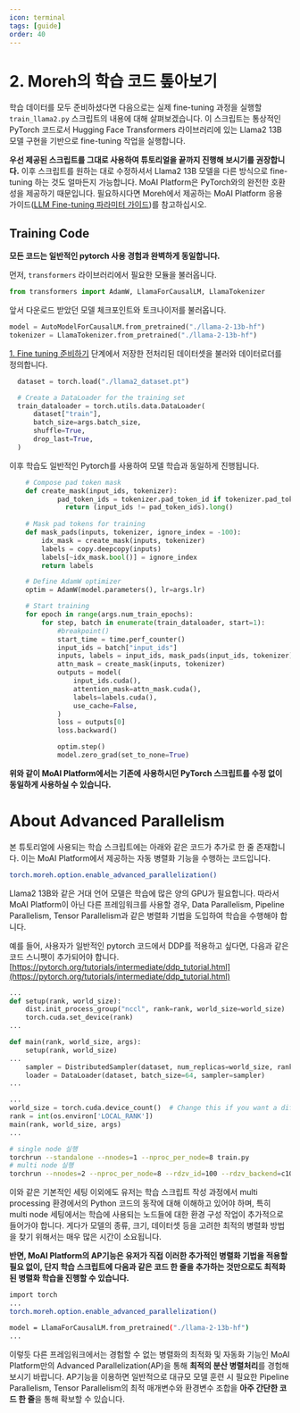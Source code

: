 ```yaml
---
icon: terminal
tags: [guide]
order: 40
---
```

# 2. Moreh의 학습 코드 톺아보기

학습 데이터를 모두 준비하셨다면 다음으로는 실제 fine-tuning 과정을 실행할 `train_llama2.py` 스크립트의 내용에 대해 살펴보겠습니다. 이 스크립트는 통상적인 PyTorch 코드로서 Hugging Face Transformers 라이브러리에 있는 Llama2 13B 모델 구현을 기반으로 fine-tuning 작업을 실행합니다.

**우선 제공된 스크립트를 그대로 사용하여 튜토리얼을 끝까지 진행해 보시기를 권장합니다.** 이후 스크립트를 원하는 대로 수정하셔서 Llama2 13B 모델을 다른 방식으로 fine-tuning 하는 것도 얼마든지 가능합니다. MoAI Platform은 PyTorch와의 완전한 호환성을 제공하기 때문입니다. 필요하시다면 Moreh에서 제공하는 MoAI Platform 응용 가이드([LLM Fine-tuning 파라미터 가이드](/Supported_Documents/LLM_param_guide.md))를 참고하십시오.


## Training Code

**모든 코드는 일반적인 pytorch 사용 경험과 완벽하게 동일합니다.** 

먼저, `transformers` 라이브러리에서 필요한 모듈을 불러옵니다.

```python
from transformers import AdamW, LlamaForCausalLM, LlamaTokenizer
```

 앞서 다운로드 받았던 모델 체크포인트와 토크나이저를 불러옵니다.

```python
model = AutoModelForCausalLM.from_pretrained("./llama-2-13b-hf")
tokenizer = LlamaTokenizer.from_pretrained("./llama-2-13b-hf")
```

[1. Fine tuning 준비하기](1_Fine-tuning_준비하기.md) 단계에서 저장한 전처리된 데이터셋을 불러와 데이터로더를 정의합니다. 

```python
  dataset = torch.load("./llama2_dataset.pt")

  # Create a DataLoader for the training set
  train_dataloader = torch.utils.data.DataLoader(
      dataset["train"],
      batch_size=args.batch_size,
      shuffle=True,
      drop_last=True,
  )
```

이후 학습도 일반적인 Pytorch를 사용하여 모델 학습과 동일하게 진행됩니다. 

```python
    # Compose pad token mask
    def create_mask(input_ids, tokenizer):
		    pad_token_ids = tokenizer.pad_token_id if tokenizer.pad_token_id is not None else tokenizer.eos_token_id
			  return (input_ids != pad_token_ids).long() 
			   
    # Mask pad tokens for training
    def mask_pads(inputs, tokenizer, ignore_index = -100):
        idx_mask = create_mask(inputs, tokenizer)
        labels = copy.deepcopy(inputs)
        labels[~idx_mask.bool()] = ignore_index
        return labels

    # Define AdamW optimizer
    optim = AdamW(model.parameters(), lr=args.lr)

    # Start training
    for epoch in range(args.num_train_epochs):
        for step, batch in enumerate(train_dataloader, start=1):
            #breakpoint()
            start_time = time.perf_counter()
            input_ids = batch["input_ids"]
            inputs, labels = input_ids, mask_pads(input_ids, tokenizer)
            attn_mask = create_mask(inputs, tokenizer)
            outputs = model(
                input_ids.cuda(),
                attention_mask=attn_mask.cuda(),
                labels=labels.cuda(),
                use_cache=False,
            )
            loss = outputs[0]
            loss.backward()

            optim.step()
            model.zero_grad(set_to_none=True)
```

**위와 같이 MoAI Platform에서는 기존에 사용하시던 PyTorch 스크립트를 수정 없이 동일하게 사용하실 수 있습니다.**

# About Advanced Parallelism

본 튜토리얼에 사용되는 학습 스크립트에는 아래와 같은 코드가 추가로 한 줄 존재합니다. 이는 MoAI Platform에서 제공하는 자동 병렬화 기능을 수행하는 코드입니다.

```bash
torch.moreh.option.enable_advanced_parallelization()
```

Llama2 13B와 같은 거대 언어 모델은 학습에 많은 양의 GPU가 필요합니다. 따라서 MoAI Platform이 아닌 다른 프레임워크를 사용할 경우, Data Parallelism, Pipeline Parallelism, Tensor Parallelism과 같은 병렬화 기법을 도입하여 학습을 수행해야 합니다.

예를 들어, 사용자가 일반적인 pytorch 코드에서 DDP를 적용하고 싶다면, 다음과 같은 코드 스니펫이 추가되어야 합니다.
[https://pytorch.org/tutorials/intermediate/ddp_tutorial.html](https://pytorch.org/tutorials/intermediate/ddp_tutorial.html)


```python
...
def setup(rank, world_size):
    dist.init_process_group("nccl", rank=rank, world_size=world_size)
    torch.cuda.set_device(rank)
...

def main(rank, world_size, args):
	setup(rank, world_size)
...
	sampler = DistributedSampler(dataset, num_replicas=world_size, rank=rank)
	loader = DataLoader(dataset, batch_size=64, sampler=sampler)
...

...
world_size = torch.cuda.device_count()  # Change this if you want a different number of GPUs
rank = int(os.environ['LOCAL_RANK'])
main(rank, world_size, args)
...
```

```bash
# single node 실행
torchrun --standalone --nnodes=1 --nproc_per_node=8 train.py
# multi node 실행
torchrun --nnodes=2 --nproc_per_node=8 --rdzv_id=100 --rdzv_backend=c10d --rdzv_endpoint=$MASTER_ADDR:29400 train.py
```

이와 같은 기본적인 세팅 이외에도 유저는 학습 스크립트 작성 과정에서 multi processing 환경에서의 Python 코드의 동작에 대해 이해하고 있어야 하며, 특히 multi node 세팅에서는 학습에 사용되는 노드들에 대한 환경 구성 작업이 추가적으로 들어가야 합니다. 게다가 모델의 종류, 크기, 데이터셋 등을 고려한 최적의 병렬화 방법을 찾기 위해서는 매우 많은 시간이 소요됩니다.

**반면, MoAI Platform의 AP기능은 유저가 직접 이러한 추가적인 병렬화 기법을 적용할 필요 없이, 단지 학습 스크립트에 다음과 같은 코드 한 줄을 추가하는 것만으로도 최적화된 병렬화 학습을 진행할 수 있습니다.**

```bash
import torch
...
torch.moreh.option.enable_advanced_parallelization()

model = LlamaForCausalLM.from_pretrained("./llama-2-13b-hf")
...
```

이렇듯 다른 프레임워크에서는 경험할 수 없는 병렬화의 최적화 및 자동화 기능인 MoAI Platform만의 Advanced Parallelization(AP)을 통해 **최적의 분산 병렬처리**를 경험해 보시기 바랍니다. AP기능을 이용하면 일반적으로 대규모 모델 훈련 시 필요한 Pipeline Parallelism, Tensor Parallelism의 최적 매개변수와 환경변수 조합을 **아주 간단한 코드 한 줄**을 통해 확보할 수 있습니다.